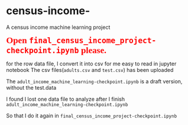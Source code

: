 # census-income-
A census income machine learning project

<font color=red size=5 face=雅黑>**Open `final_census_income_project-checkpoint.ipynb` please.**</font>

for the row data file, I convert it into csv for me easy to read in jupyter notebook
The csv files(`adults.csv` and `test.csv`)  has been uploaded

The `adult_income_machine_learning-checkpoint.ipynb` is a draft version, without the test.data

I found I lost one data file to analyze after I finish `adult_income_machine_learning-checkpoint.ipynb`

So that I do it again in `final_census_income_project-checkpoint.ipynb`
